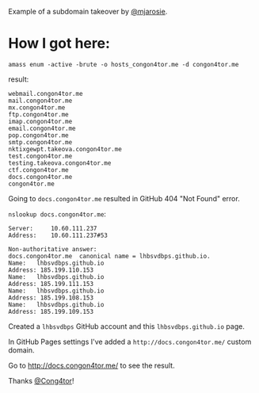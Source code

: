 Example of a subdomain takeover by [@mjarosie](https://twitter.com/mjarosie).

# How I got here:

`amass enum -active -brute -o hosts_congon4tor.me -d congon4tor.me`

result:
```
webmail.congon4tor.me
mail.congon4tor.me
mx.congon4tor.me
ftp.congon4tor.me
imap.congon4tor.me
email.congon4tor.me
pop.congon4tor.me
smtp.congon4tor.me
nktixgewpt.takeova.congon4tor.me
test.congon4tor.me
testing.takeova.congon4tor.me
ctf.congon4tor.me
docs.congon4tor.me
congon4tor.me
```

Going to `docs.congon4tor.me` resulted in GitHub 404 "Not Found" error.

`nslookup docs.congon4tor.me`:

```
Server:		10.60.111.237
Address:	10.60.111.237#53

Non-authoritative answer:
docs.congon4tor.me	canonical name = lhbsvdbps.github.io.
Name:	lhbsvdbps.github.io
Address: 185.199.110.153
Name:	lhbsvdbps.github.io
Address: 185.199.111.153
Name:	lhbsvdbps.github.io
Address: 185.199.108.153
Name:	lhbsvdbps.github.io
Address: 185.199.109.153
```

Created a `lhbsvdbps` GitHub account and this `lhbsvdbps.github.io` page.

In GitHub Pages settings I've added a `http://docs.congon4tor.me/` custom domain.

Go to http://docs.congon4tor.me/ to see the result.

Thanks [@Cong4tor](https://twitter.com/Congon4tor)!